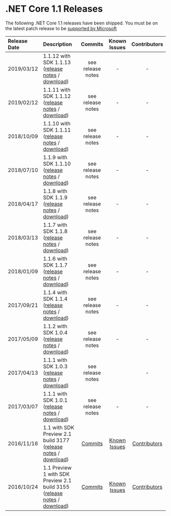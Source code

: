 # .NET Core 1.1 Releases

The following .NET Core 1.1 releases have been shipped. You must be on the latest patch release to be [supported by Microsoft](../../microsoft-support.md)

| Release Date | Description | Commits | Known Issues | Contributors |
| :-- | :-- | :--: | :--: | :--: |
| 2019/03/12 | 1.1.12 with SDK 1.1.13 ([release notes](1.1.12/1.1.12.md) / [download](1.1.12/1.1.12-download.md)) | see release notes | - | - |
| 2019/02/12 | 1.1.11 with SDK 1.1.12 ([release notes](1.1.11/1.1.11.md) / [download](1.1.11/1.1.11-download.md)) | see release notes | - | - |
| 2018/10/09 | 1.1.10 with SDK 1.1.11 ([release notes](1.1.10.md) / [download](../download-archives/1.1.10-download.md)) | see release notes | - | - |
| 2018/07/10 | 1.1.9 with SDK 1.1.10 ([release notes](1.1.9.md) / [download](../download-archives/1.1.9-download.md)) | see release notes | - | - |
| 2018/04/17 | 1.1.8 with SDK 1.1.9 ([release notes](1.1.8.md) / [download](../download-archives/1.1.8-download.md)) | see release notes | - | - |
| 2018/03/13 | 1.1.7 with SDK 1.1.8 ([release notes](1.1.7.md) / [download](../download-archives/1.1.7-download.md)) | see release notes | - | - |
| 2018/01/09 | 1.1.6 with SDK 1.1.7 ([release notes](1.1.6.md) / [download](../download-archives/1.1.6-download.md)) | see release notes | - | - |
| 2017/09/21 | 1.1.4 with SDK 1.1.4 ([release notes](1.1.4.md) / [download](../download-archives/1.1.4-download.md)) | see release notes | - | - |
| 2017/05/09 | 1.1.2 with SDK 1.0.4 ([release notes](1.1.2.md) / [download](../download-archives/1.1.2-download.md)) | see release notes | - | - |
| 2017/04/13 | 1.1.1 with SDK 1.0.3 ([release notes](https://github.com/dotnet/cli/releases/tag/v1.0.3) / [download](../download-archives/1.0.3-sdk-download.md)) | see release notes |   | - |
| 2017/03/07 | 1.1.1 with SDK 1.0.1 ([release notes](1.1.1.md) / [download](../download-archives/1.1.1-download.md)) | see release notes | - | - |
| 2016/11/16 | 1.1 with SDK Preview 2.1 build 3177 ([release notes](1.1.md) / [download](../download-archives/1.1-preview2.1-download.md)) | [Commits](1.1-commits.md) | [Known Issues](1.1-known-issues.md) | [Contributors](1.1-contributor-list.md) |
| 2016/10/24 | 1.1 Preview 1 with SDK Preview 2.1 build 3155 ([release notes](1.1.0-preview1.md) / [download](../download-archives/preview-download.md)) | [Commits](1.1-preview1-commits.md) | [Known Issues](1.1.0-preview1-known-issues.md) | [Contributors](1.1.0-preview1-contibutor-list.md) |
